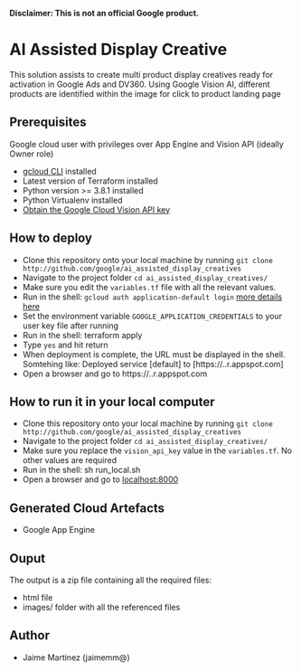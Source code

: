 **Disclaimer: This is not an official Google product.**

# AI Assisted Display Creative

This solution assists to create multi product display creatives ready for activation in
Google Ads and DV360.
Using Google Vision AI, different products are identified within the image for click to product landing
page

## Prerequisites

Google cloud user with privileges over App Engine and Vision API (ideally Owner role)

- [gcloud CLI](https://cloud.google.com/sdk/docs/install) installed
- Latest version of Terraform installed
- Python version >= 3.8.1 installed
- Python Virtualenv installed
- [Obtain the Google Cloud Vision API key](https://cloud.google.com/docs/authentication/api-keys?hl=en&visit_id=638212395469740489-1395798417&rd=1)

## How to deploy

- Clone this repository onto your local machine
by running ```git clone http://github.com/google/ai_assisted_display_creatives```
- Navigate to the project folder ```cd ai_assisted_display_creatives/```
- Make sure you edit the ```variables.tf``` file with all the relevant values.
- Run in the shell: `gcloud auth application-default login` [more details here](https://cloud.google.com/vision/docs/setup)
- Set the environment variable `GOOGLE_APPLICATION_CREDENTIALS` to your user key file after running
- Run in the shell: terraform apply
- Type `yes` and hit return
- When deployment is complete, the URL must be displayed in the shell. Somtehing like:
Deployed service [default] to [https://<my-project>.<region>.r.appspot.com]
- Open a browser and go to https://<my-project>.<region>.r.appspot.com

## How to run it in your local computer

- Clone this repository onto your local machine
by running ```git clone http://github.com/google/ai_assisted_display_creatives```
- Navigate to the project folder ```cd ai_assisted_display_creatives/```
- Make sure you replace the `vision_api_key` value in  the ```variables.tf```. No other values are required
- Run in the shell: sh run_local.sh
- Open a browser and go to [localhost:8000](http://localhost:8000)

## Generated Cloud Artefacts

- Google App Engine


## Ouput

The output is a zip file containing all the required files:
- html file
- images/ folder with all the referenced files

## Author

- Jaime Martinez (jaimemm@)
